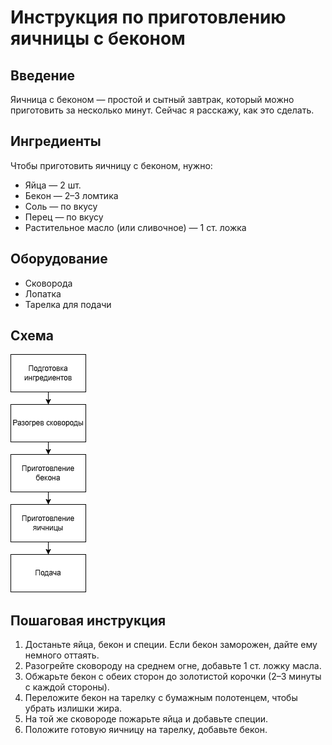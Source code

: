 # Инструкция по приготовлению яичницы с беконом

## Введение
Яичница с беконом — простой и сытный завтрак, который можно приготовить за несколько минут. Сейчас я расскажу, как это сделать.

## Ингредиенты
Чтобы приготовить яичницу с беконом, нужно:
- Яйца — 2 шт.
- Бекон — 2–3 ломтика
- Соль — по вкусу
- Перец — по вкусу
- Растительное масло (или сливочное) — 1 ст. ложка

## Оборудование
- Сковорода
- Лопатка
- Тарелка для подачи

## Схема
![Схема приготовления завтрака](images/breakfast-scheme.drawio.png)

## Пошаговая инструкция

1. Достаньте яйца, бекон и специи. Если бекон заморожен, дайте ему немного оттаять.
2. Разогрейте сковороду на среднем огне, добавьте 1 ст. ложку масла.
3. Обжарьте бекон с обеих сторон до золотистой корочки (2–3 минуты с каждой стороны).
4. Переложите бекон на тарелку с бумажным полотенцем, чтобы убрать излишки жира.
5. На той же сковороде пожарьте яйца и добавьте специи.
6. Положите готовую яичницу на тарелку, добавьте бекон.
